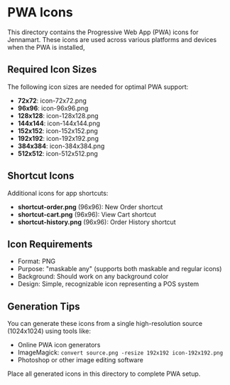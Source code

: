 # PWA Icons

This directory contains the Progressive Web App (PWA) icons for Jennamart.
These icons are used across various platforms and devices when the PWA is installed,

## Required Icon Sizes

The following icon sizes are needed for optimal PWA support:

- **72x72**: icon-72x72.png
- **96x96**: icon-96x96.png  
- **128x128**: icon-128x128.png
- **144x144**: icon-144x144.png
- **152x152**: icon-152x152.png
- **192x192**: icon-192x192.png
- **384x384**: icon-384x384.png
- **512x512**: icon-512x512.png

## Shortcut Icons

Additional icons for app shortcuts:

- **shortcut-order.png** (96x96): New Order shortcut
- **shortcut-cart.png** (96x96): View Cart shortcut  
- **shortcut-history.png** (96x96): Order History shortcut

## Icon Requirements

- Format: PNG
- Purpose: "maskable any" (supports both maskable and regular icons)
- Background: Should work on any background color
- Design: Simple, recognizable icon representing a POS system

## Generation Tips

You can generate these icons from a single high-resolution source (1024x1024) using tools like:
- Online PWA icon generators
- ImageMagick: `convert source.png -resize 192x192 icon-192x192.png`
- Photoshop or other image editing software

Place all generated icons in this directory to complete PWA setup.